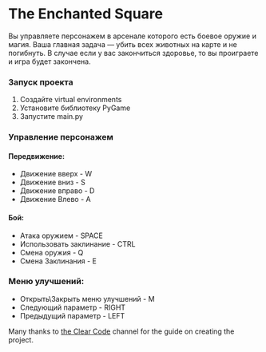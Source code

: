 # The Enchanted Square
Вы управляете персонажем в арсенале которого есть боевое оружие и магия. 
Ваша главная задача — убить всех животных на карте и не погибнуть. В случае если у вас закончиться 
здоровье, то вы проиграете и игра будет закончена.


### Запуск проекта

1. Создайте virtual environments
2. Установите библиотеку PyGame
3. Запустите main.py

### Управление персонажем

#### Передвижение:

* Движение вверх - W
* Движение вниз - S
* Движение вправо - D
* Движение Влево - A

#### Бой:

* Атака оружием - SPACE
* Использовать заклинание - CTRL
* Смена оружия - Q
* Смена Заклинания - E

### Меню улучшений:

* Открыть\Закрыть меню улучшений - M
* Следующий параметр - RIGHT
* Предыдущий параметр - LEFT


Many thanks to [the Clear Code](https://youtu.be/QU1pPzEGrqw?si=_4mXPKMsK72n4632) channel 
for the guide on creating the project.

